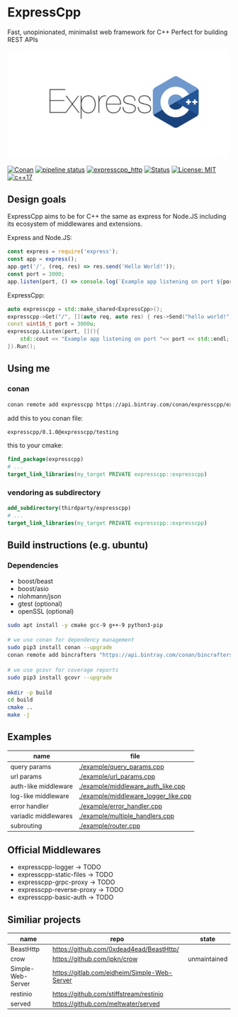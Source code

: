 # ExpressCpp

Fast, unopinionated, minimalist web framework for C++
Perfect for building REST APIs

![Logo of ExpressCpp](./doc/logo_expresscpp.png)


[![Conan](https://api.bintray.com/packages/expresscpp/expresscpp/expresscpp%3Aexpresscpp/images/download.svg)](https://bintray.com/expresscpp/expresscpp/expresscpp%3Aexpresscpp/_latestVersion)
[![pipeline status](https://gitlab.com/expresscpp/expresscpp/badges/master/pipeline.svg)](https://gitlab.com/expresscpp/expresscpp/commits/master)
[![expresscpp_http](https://gitlab.com/expresscpp/expresscpp/badges/master/coverage.svg?job=test:linux:gcc9)](https://gitlab.com/expresscpp/expresscpp/commits/)
[![Status](https://img.shields.io/badge/quality-alpha-red)](https://img.shields.io/badge/quality-alpha-red)
[![License: MIT](https://img.shields.io/badge/License-MIT-yellow.svg)](https://opensource.org/licenses/MIT)
[![c++17](https://img.shields.io/badge/C++-17-blue.svg?style=flat&logo=c%2B%2B)](https://en.wikipedia.org/wiki/C%2B%2B17)


## Design goals

ExpressCpp aims to be for C++ the same as express for Node.JS including its ecosystem of middlewares and extensions.

Express and Node.JS:

```js
const express = require('express');
const app = express();
app.get('/', (req, res) => res.send('Hello World!'));
const port = 3000;
app.listen(port, () => console.log(`Example app listening on port ${port}!`));
```

ExpressCpp:

```cpp
auto expresscpp = std::make_shared<ExpressCpp>();
expresscpp->Get("/", [](auto req, auto res) { res->Send("hello world!") });
const uint16_t port = 3000u;
expresscpp.Listen(port, [](){
    std::cout << "Example app listening on port "<< port << std::endl;
}).Run();
```

## Using me

### conan

```bash
conan remote add expresscpp https://api.bintray.com/conan/expresscpp/expresscpp/
```

add this to you conan file:

```txt
expresscpp/0.1.0@expresscpp/testing
```

this to your cmake:

```cmake
find_package(expresscpp)
# ...
target_link_libraries(my_target PRIVATE expresscpp::expresscpp)
```

### vendoring as subdirectory

```cmake
add_subdirectory(thirdparty/expresscpp)
# ...
target_link_libraries(my_target PRIVATE expresscpp::expresscpp)
```

## Build instructions (e.g. ubuntu)

### Dependencies

- boost/beast
- boost/asio
- nlohmann/json
- gtest (optional)
- openSSL (optional)

```bash
sudo apt install -y cmake gcc-9 g++-9 python3-pip

# we use conan for dependency management
sudo pip3 install conan --upgrade
conan remote add bincrafters "https://api.bintray.com/conan/bincrafters/public-conan"

# we use gcovr for coverage reports
sudo pip3 install gcovr --upgrade

mkdir -p build
cd build
cmake ..
make -j
```

## Examples


| name                 | file                                                                         |
|----------------------|------------------------------------------------------------------------------|
| query params         | [./example/query_params.cpp](./example/query_params.cpp)                     |
| url params           | [./example/url_params.cpp](./example/url_params.cpp)                         |
| auth-like middleware | [./example/middleware_auth_like.cpp](./example/middleware_auth_like.cpp)     |
| log-like middleware  | [./example/middleware_logger_like.cpp](./example/middleware_logger_like.cpp) |
| error handler        | [./example/error_handler.cpp](./example/error_handler.cpp)                   |
| variadic middlewares | [./example/multiple_handlers.cpp](./example/multiple_handlers.cpp)           |
| subrouting           | [./example/router.cpp](./example/router.cpp)                                 |


## Official Middlewares

- expresscpp-logger -> TODO
- expresscpp-static-files -> TODO
- expresscpp-grpc-proxy -> TODO
- expresscpp-reverse-proxy -> TODO
- expresscpp-basic-auth -> TODO


## Similiar projects

| name              | repo                                         | state        |
|-------------------|----------------------------------------------|--------------|
| BeastHttp         | https://github.com/0xdead4ead/BeastHttp/     |              |
| crow              | https://github.com/ipkn/crow                 | unmaintained |
| Simple-Web-Server | https://gitlab.com/eidheim/Simple-Web-Server |              |
| restinio          | https://github.com/stiffstream/restinio      |              |
| served            | https://github.com/meltwater/served          |              |
